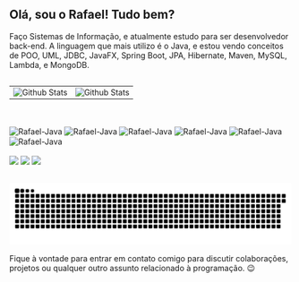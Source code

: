 ## Olá, sou o Rafael! Tudo bem?

Faço Sistemas de Informação, e atualmente estudo para ser desenvolvedor back-end. A linguagem que mais utilizo é o Java, e estou vendo conceitos de POO, UML, JDBC, JavaFX, Spring Boot, JPA, Hibernate, Maven, MySQL, Lambda, e MongoDB.

##

<table>
  <tr>
    <td>
      <img align="left" src="https://github-readme-stats.vercel.app/api?username=rafwcosta&theme=dark&hide_border=false&include_all_commits=true" alt="Github Stats"/>
    </td>
    <td>
      <img align="left" src="https://github-readme-stats.vercel.app/api/top-langs/?username=rafwcosta&theme=dark&hide_border=false&include_all_commits=true&count_private=true&layout=compact" alt="Github Stats"/>
    </td>
  </tr>
</table>

##

<div style="display: inline_block"><br>
  <img align="center" alt="Rafael-Java" height="30" width="40" src="https://cdn.jsdelivr.net/gh/devicons/devicon@latest/icons/java/java-original.svg">
  <img align="center" alt="Rafael-Java" height="30" width="40" src="https://cdn.jsdelivr.net/gh/devicons/devicon@latest/icons/mongodb/mongodb-original.svg">
  <img align="center" alt="Rafael-Java" height="30" width="40" src="https://cdn.jsdelivr.net/gh/devicons/devicon@latest/icons/mysql/mysql-original.svg">
  <img align="center" alt="Rafael-Java" height="30" width="40" src="https://cdn.jsdelivr.net/gh/devicons/devicon@latest/icons/html5/html5-original.svg">
  <img align="center" alt="Rafael-Java" height="30" width="40" src="https://cdn.jsdelivr.net/gh/devicons/devicon@latest/icons/css3/css3-original.svg">
  <img align="center" alt="Rafael-Java" height="30" width="40" src="https://cdn.jsdelivr.net/gh/devicons/devicon@latest/icons/javascript/javascript-original.svg">
</div>

<div> <br>
  <a href="https://instagram.com/rafwcosta" target="_blank"><img src="https://img.shields.io/badge/-Instagram-%23E4405F?style=for-the-badge&logo=instagram&logoColor=white" target="_blank"></a>
  <a href = "mailto:rafaelcostaoliveira.dev"><img src="https://img.shields.io/badge/-Gmail-%23333?style=for-the-badge&logo=gmail&logoColor=white" target="_blank"></a>
  <a href="https://www.linkedin.com/in/rafwcosta" target="_blank"><img src="https://img.shields.io/badge/-LinkedIn-%230077B5?style=for-the-badge&logo=linkedin&logoColor=white" target="_blank"></a> 
</div>

##

![Snake animation](https://github.com/rafwcosta/rafwcosta/blob/output/github-contribution-grid-snake.svg)

Fique à vontade para entrar em contato comigo para discutir colaborações, projetos ou qualquer outro assunto relacionado à programação. 😉 <br><br>
